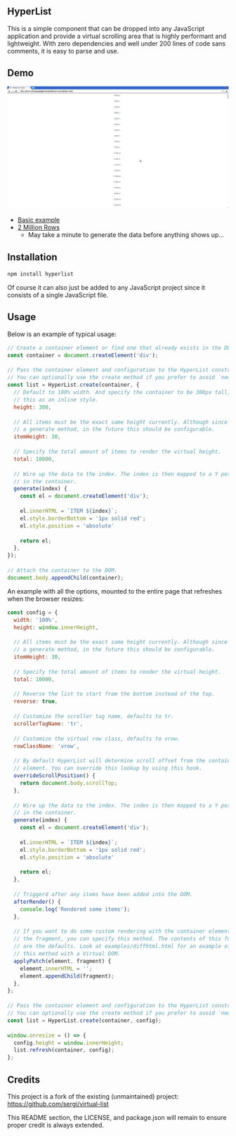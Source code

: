 ## HyperList

This is a simple component that can be dropped into any JavaScript application
and provide a virtual scrolling area that is highly performant and lightweight.
With zero dependencies and well under 200 lines of code sans comments, it is
easy to parse and use.

## Demo

![Demo](/example.gif?raw=true)

- [Basic example](http://tbranyen.github.io/hyperlist/examples/basic.html)
- [2 Million Rows](http://tbranyen.github.io/hyperlist/examples/2-million-rows.html)
  - May take a minute to generate the data before anything shows up...

## Installation

```sh
npm install hyperlist
```

Of course it can also just be added to any JavaScript project since it consists
of a single JavaScript file.

## Usage

Below is an example of typical usage:

``` javascript
// Create a container element or find one that already exists in the DOM.
const container = document.createElement('div');

// Pass the container element and configuration to the HyperList constructor.
// You can optionally use the create method if you prefer to avoid `new`.
const list = HyperList.create(container, {
  // Default to 100% width. And specify the container to be 300px tall, sets
  // this as an inline style.
  height: 300,

  // All items must be the exact same height currently. Although since there is
  // a generate method, in the future this should be configurable.
  itemHeight: 30,

  // Specify the total amount of items to render the virtual height.
  total: 10000,

  // Wire up the data to the index. The index is then mapped to a Y position
  // in the container.
  generate(index) {
    const el = document.createElement('div');

    el.innerHTML = `ITEM ${index}`;
    el.style.borderBottom = '1px solid red';
    el.style.position = 'absolute'

    return el;
  },
});

// Attach the container to the DOM.
document.body.appendChild(container);
```

An example with all the options, mounted to the entire page that refreshes when
the browser resizes:

``` javascript
const config = {
  width: '100%',
  height: window.innerHeight,

  // All items must be the exact same height currently. Although since there is
  // a generate method, in the future this should be configurable.
  itemHeight: 30,

  // Specify the total amount of items to render the virtual height.
  total: 10000,

  // Reverse the list to start from the bottom instead of the top.
  reverse: true,
  
  // Customize the scroller tag name, defaults to tr.
  scrollerTagName: 'tr',

  // Customize the virtual row class, defaults to vrow.
  rowClassName: 'vrow',

  // By default HyperList will determine scroll offset from the container
  // element. You can override this lookup by using this hook.
  overrideScrollPosition() {
    return document.body.scrollTop;
  },

  // Wire up the data to the index. The index is then mapped to a Y position
  // in the container.
  generate(index) {
    const el = document.createElement('div');

    el.innerHTML = `ITEM ${index}`;
    el.style.borderBottom = '1px solid red';
    el.style.position = 'absolute'

    return el;
  },

  // Triggerd after any items have been added into the DOM.
  afterRender() {
    console.log('Rendered some items');
  },

  // If you want to do some custom rendering with the container element and
  // the fragment, you can specify this method. The contents of this function
  // are the defaults. Look at examples/diffhtml.html for an example of using
  // this method with a Virtual DOM.
  applyPatch(element, fragment) {
    element.innerHTML = '';
    element.appendChild(fragment);
  },
};

// Pass the container element and configuration to the HyperList constructor.
// You can optionally use the create method if you prefer to avoid `new`.
const list = HyperList.create(container, config);

window.onresize = () => {
  config.height = window.innerHeight;
  list.refresh(container, config);
};
```

## Credits

This project is a fork of the existing (unmaintained) project:
https://github.com/sergi/virtual-list

This README section, the LICENSE, and package.json will remain to ensure
proper credit is always extended.
